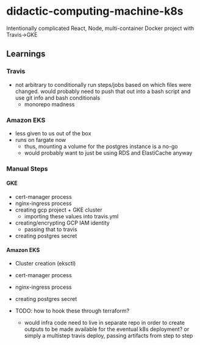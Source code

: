 # didactic-computing-machine-k8s
Intentionally complicated React, Node, multi-container Docker project with Travis->GKE

## Learnings
### Travis
- not arbitrary to conditionally run steps/jobs based on which files were changed. would probably need to push that out into a bash script and use git info and bash conditionals
  - monorepo madness

### Amazon EKS
- less given to us out of the box
- runs on fargate now
  - thus, mounting a volume for the postgres instance is a no-go
  - would probably want to just be using RDS and ElastiCache anyway

### Manual Steps
#### GKE
- cert-manager process
- nginx-ingress process
- creating gcp project + GKE cluster
  - importing these values into travis.yml
- creating/encrypting GCP IAM identity
  - passing that to travis
- creating postgres secret

#### Amazon EKS
- Cluster creation (eksctl)
- cert-manager process
- nginx-ingress process
- creating postgres secret

- TODO: how to hook these through terraform?
  - would infra code need to live in separate repo in order to create outputs to be made available for the eventual k8s deployment? or simply a multistep travis deploy, passing artifacts from step to step
